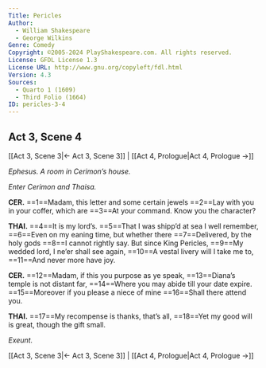 ```yaml
---
Title: Pericles
Author: 
  - William Shakespeare
  - George Wilkins
Genre: Comedy
Copyright: ©2005-2024 PlayShakespeare.com. All rights reserved.
License: GFDL License 1.3
License URL: http://www.gnu.org/copyleft/fdl.html
Version: 4.3
Sources:
  - Quarto 1 (1609)
  - Third Folio (1664)
ID: pericles-3-4
---
```


## Act 3, Scene 4
[[Act 3, Scene 3|← Act 3, Scene 3]] | [[Act 4, Prologue|Act 4, Prologue →]]

*Ephesus. A room in Cerimon’s house.*

*Enter Cerimon and Thaisa.*

**CER.**
==1==Madam, this letter and some certain jewels
==2==Lay with you in your coffer, which are
==3==At your command. Know you the character?

**THAI.**
==4==It is my lord’s.
==5==That I was shipp’d at sea I well remember,
==6==Even on my eaning time, but whether there
==7==Delivered, by the holy gods
==8==I cannot rightly say. But since King Pericles,
==9==My wedded lord, I ne’er shall see again,
==10==A vestal livery will I take me to,
==11==And never more have joy.

**CER.**
==12==Madam, if this you purpose as ye speak,
==13==Diana’s temple is not distant far,
==14==Where you may abide till your date expire.
==15==Moreover if you please a niece of mine
==16==Shall there attend you.

**THAI.**
==17==My recompense is thanks, that’s all,
==18==Yet my good will is great, though the gift small.

*Exeunt.*

[[Act 3, Scene 3|← Act 3, Scene 3]] | [[Act 4, Prologue|Act 4, Prologue →]]
